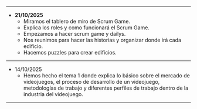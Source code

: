 
---
- **21/10/2025**
	- Miramos el tablero de miro de Scrum Game.
	- Explica los roles y como funcionará el Scrum Game.
	- Empezamos a hacer scrum game y dailys.
	- Nos reunimos para hacer las historias y organizar donde irá cada edificio.
	- Hacemos puzzles para crear edificios.
--- 
- 14/10/2025
	- Hemos hecho el tema 1 donde explica lo básico sobre el mercado de videojuegos, el proceso de desarrollo de un videojuego, metodologías de trabajo y diferentes perfiles de trabajo dentro de la industria del videojuego.
-----
